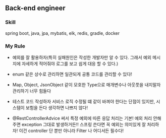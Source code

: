 ## Back-end engineer

### Skill
spring boot, java, jpa, mybatis, elk, redis, gradle, docker

### My Rule

- 예외를 잘 활용하자(특히 실패원인은 작성한 개발자만 알 수 있다. 그래서 예외 메시지에 자세하게 적어줘야 로그를 보고 쉽게 대응 할 수 있다.)

- enum 같은 상수로 관리하면 일관되게 공통 코드를 관리할 수 있다!

- Map, Object, JsonObject 같이 모호한 Type으로 매개변수나 아웃풋을 내지말자 관리하기 너무 힘들다

- 테스트 코드 작성하자 서비스 로직 수정될 떄 같이 바껴야 한다는 단점이 있지만, 시스템이 보험을 든다 생각하면 나쁘지 않다!

- @RestControllerAdvice 써서 특정 예외에 따른 응답 처리는 기본! 예외 처리 안해주면 exception 그대로 발생하거든!! 스프링 쓴다면 꼭 예외는 의미있게 잘 처리하자! 이건 controller 단 뿐만 아니라 Filter 나 어디서든 필수다!
